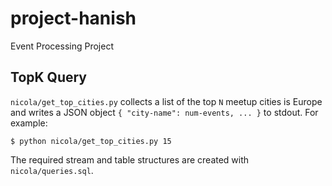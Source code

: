 # project-hanish

Event Processing Project

## TopK Query

`nicola/get_top_cities.py` collects a list of the top `N` meetup cities is Europe and writes a
JSON object `{ "city-name": num-events, ... }` to stdout. For example:

    $ python nicola/get_top_cities.py 15

The required stream and table structures are created with `nicola/queries.sql`.
